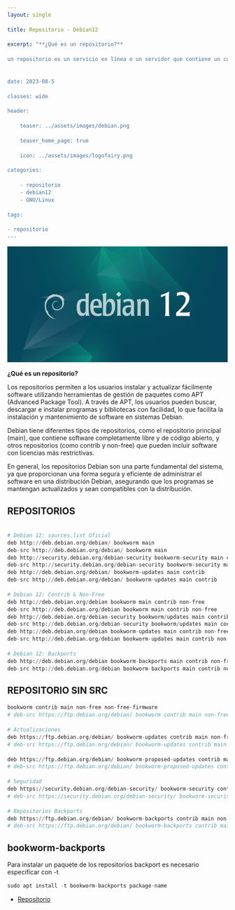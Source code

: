 ```yaml
---
layout: single

title: Repositorio - Debian12 

excerpt: "**¿Qué es un repositorio?**

un repositorio es un servicio en línea o un servidor que contiene un conjunto organizado de paquetes de software listos para ser instalados y utilizados en sistemas GNU/Linux. Estos repositorios contienen software, bibliotecas, controladores y otros componentes esenciales para el funcionamiento y la ampliación de un sistema operativo GNU/Linux.


date: 2023-08-5

classes: wide

header:

    teaser: ../assets/images/debian.png

    teaser_home_page: true
    
    icon: ../assets/images/logofairy.png

categories:

    - repositorio
    - debian12
    - GNU/Linux

tags:  

- repositorio
---
```


![](../assets/images/debian/debian-12f.jpg)

**¿Qué es un repositorio?**

Los repositorios permiten a los usuarios instalar y actualizar fácilmente software utilizando herramientas de gestión de paquetes como APT (Advanced Package Tool). A través de APT, los usuarios pueden buscar, descargar e instalar programas y bibliotecas con facilidad, lo que facilita la instalación y mantenimiento de software en sistemas Debian.

Debian tiene diferentes tipos de repositorios, como el repositorio principal (main), que contiene software completamente libre y de código abierto, y otros repositorios (como contrib y non-free) que pueden incluir software con licencias más restrictivas.

En general, los repositorios Debian son una parte fundamental del sistema, ya que proporcionan una forma segura y eficiente de administrar el software en una distribución Debian, asegurando que los programas se mantengan actualizados y sean compatibles con la distribución.


## REPOSITORIOS


```python

# Debian 12: sources.list Oficial
deb http://deb.debian.org/debian/ bookworm main
deb-src http://deb.debian.org/debian/ bookworm main
deb http://security.debian.org/debian-security bookworm-security main contrib
deb-src http://security.debian.org/debian-security bookworm-security main contrib
deb http://deb.debian.org/debian/ bookworm-updates main contrib
deb-src http://deb.debian.org/debian/ bookworm-updates main contrib

# Debian 12: Contrib & Non-Free
deb http://deb.debian.org/debian bookworm main contrib non-free
deb-src http://deb.debian.org/debian bookworm main contrib non-free
deb http://deb.debian.org/debian-security bookworm/updates main contrib non-free
deb-src http://deb.debian.org/debian-security bookworm/updates main contrib non-free
deb http://deb.debian.org/debian bookworm-updates main contrib non-free
deb-src http://deb.debian.org/debian bookworm-updates main contrib non-free

# Debian 12: Backports
deb http://deb.debian.org/debian bookworm-backports main contrib non-free
deb-src http://deb.debian.org/debian bookworm-backports main contrib non-free

```

## REPOSITORIO SIN SRC


```python
bookworm contrib main non-free non-free-firmware
# deb-src https://ftp.debian.org/debian/ bookworm contrib main non-free non-free-firmware

# Actualizaciones
deb https://ftp.debian.org/debian/ bookworm-updates contrib main non-free non-free-firmware
# deb-src https://ftp.debian.org/debian/ bookworm-updates contrib main non-free non-free-firmware

deb https://ftp.debian.org/debian/ bookworm-proposed-updates contrib main non-free non-free-firmware
# deb-src https://ftp.debian.org/debian/ bookworm-proposed-updates contrib main non-free non-free-firmware

# Seguridad
deb https://security.debian.org/debian-security/ bookworm-security contrib main non-free non-free-firmware
# deb-src https://security.debian.org/debian-security/ bookworm-security contrib main non-free non-free-firmware

# Repositorios Backports
deb https://ftp.debian.org/debian/ bookworm-backports contrib main non-free non-free-firmware
# deb-src https://ftp.debian.org/debian/ bookworm-backports contrib main non-free non-free-firmware

```

## bookworm-backports

 Para instalar un paquete de los repositorios backport es necesario especificar con -t

```python
sudo apt install -t bookworm-backports package-name

```
- [Repositorio](https://wiki.debian.org/es/SourcesList)

 
